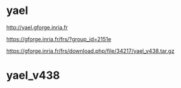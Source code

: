 # yael

http://yael.gforge.inria.fr

https://gforge.inria.fr/frs/?group_id=2151e

https://gforge.inria.fr/frs/download.php/file/34217/yael_v438.tar.gz
# yael_v438

